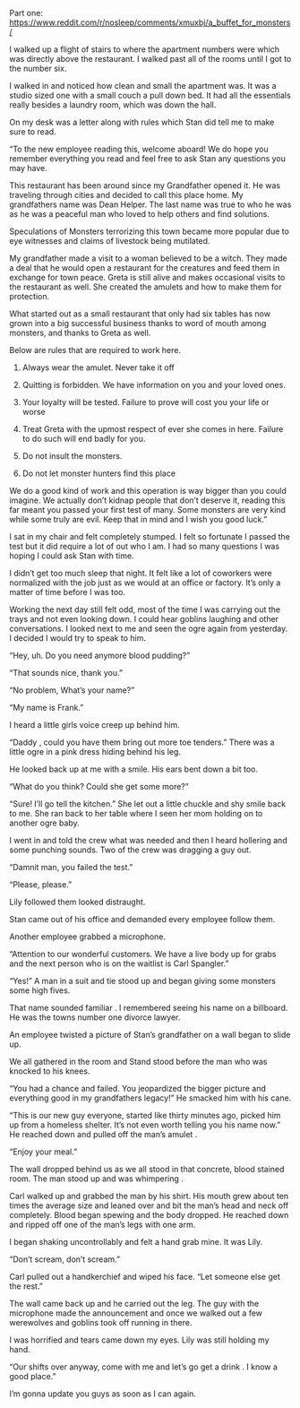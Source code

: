 Part one: https://www.reddit.com/r/nosleep/comments/xmuxbj/a_buffet_for_monsters/

I walked up a flight of stairs to where the apartment numbers were which was directly above the restaurant. I walked past all of the rooms until I got to the number six. 

I walked in and noticed how clean and small the apartment was. It was a studio sized one with a small couch a pull down bed. It had all the essentials really besides a laundry room, which was down the hall. 

On my desk was a letter along with rules which Stan did tell me to make sure to read.

“To the new employee reading this, welcome aboard! We do hope you remember everything you read and feel free to ask Stan any questions you may have. 

This restaurant has been around since my Grandfather opened it. He was traveling through cities and decided to call this place home. My grandfathers name was Dean Helper. The last name was true to who he was as he was a peaceful man who loved to help others and find solutions.

Speculations of Monsters terrorizing this town became more popular due to eye witnesses and claims of livestock being mutilated. 

My grandfather made a visit to a woman believed to be a witch. They made a deal that he would open a restaurant for the creatures and feed them in exchange for town peace. Greta is still alive and makes occasional visits to the restaurant as well. She created the amulets and how to make them for protection.

What started out as a small restaurant that only had six tables has now grown into a big successful business thanks to word of mouth among monsters, and thanks to Greta as well.

Below are rules that are required to work here.

1. Always wear the amulet. Never take it off

2. Quitting is forbidden. We have information on you and your loved ones.

3. Your loyalty will be tested. Failure to prove will cost you your life or worse

4. Treat Greta with the upmost respect of ever she comes in here. Failure to do such will end badly for you. 

5. Do not insult the monsters. 

6. Do not let monster hunters find this place

We do a good kind of work and this operation is way bigger than you could imagine. We actually don’t kidnap people that don’t deserve it, reading this far meant you passed your first test of many. Some monsters are very kind while some truly are evil. Keep that in mind and I wish you good luck.”

I sat in my chair and felt completely stumped. I felt so fortunate I passed the test but it did require a lot of out who I am. I had so many questions I was hoping I could ask Stan with time. 

I didn’t get too much sleep that night. It felt like a lot of coworkers were normalized with the job just as we would at an office or factory. It’s only a matter of time before I was too.

Working the next day still felt odd, most of the time I was carrying out the trays and not even looking down. I could hear goblins laughing and other conversations. I looked next to me and seen the ogre again from yesterday. I decided I would try to speak to him.

“Hey, uh. Do you need anymore blood pudding?”

“That sounds nice, thank you.”

“No problem, What’s your name?”

“My name is Frank.”

I heard a little girls voice creep up behind him.

“Daddy , could you have them bring out more toe tenders.” There was a little ogre in a pink dress hiding behind his leg.

He looked back up at me with a smile. His ears bent down a bit too.

“What do you think? Could she get some more?”

“Sure! I’ll go tell the kitchen.” She let out a little chuckle and shy smile back to me. She ran back to her table where I seen her mom holding on to another ogre baby.

I went in and told the crew what was needed and then I heard hollering and some punching sounds. Two of the crew was dragging a guy out.

“Damnit man, you failed the test.”

“Please, please.”

Lily followed them looked distraught. 

Stan came out of his office and demanded every employee follow them. 

Another employee grabbed a microphone.

“Attention to our wonderful customers. We have a live body up for grabs and the next person who is on the waitlist is Carl Spangler.” 

“Yes!” A man in a suit and tie stood up and began giving some monsters some high fives. 

That name sounded familiar . I remembered seeing his name on a billboard. He was the towns number one divorce lawyer.

An employee twisted a picture of Stan’s grandfather on a wall began to slide up.

We all gathered in the room and Stand stood before the man who was knocked to his knees.

“You had a chance and failed. You jeopardized the bigger picture and everything good in my grandfathers legacy!” He smacked him with his cane.

“This is our new guy everyone, started like thirty minutes ago, picked him up from a homeless shelter. It’s not even worth telling you his name now.” He reached down and pulled off the man’s amulet .

“Enjoy your meal.” 

The wall dropped behind us as we all stood in that concrete, blood stained room. The man stood up and was whimpering .

Carl walked up and grabbed the man by his shirt. His mouth grew about ten times the average size and leaned over and bit the man’s head and neck off completely. Blood began spewing and the body dropped. He reached down and ripped off one of the man’s legs with one arm.

I began shaking uncontrollably and felt a hand grab mine. It was Lily.

“Don’t scream, don’t scream.”

Carl pulled out a handkerchief and wiped his face. “Let someone else get the rest.”

The wall came back up and he carried out the leg. The guy with the microphone made the announcement and once we walked out a few werewolves and goblins took off running in there. 

I was horrified and tears came down my eyes. Lily was still holding my hand.

“Our shifts over anyway, come with me and let’s go get a drink . I know a good place.” 

I’m gonna update you guys as soon as I can again.
